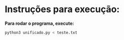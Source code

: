 # Instruções para execução:

<b>Para rodar o programa, execute:</b>
```bash
python3 unificado.py < teste.txt
```